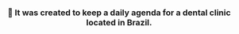 <h3 align="center">  👋 It was created to keep a daily agenda for a dental clinic located in Brazil.</h3>
